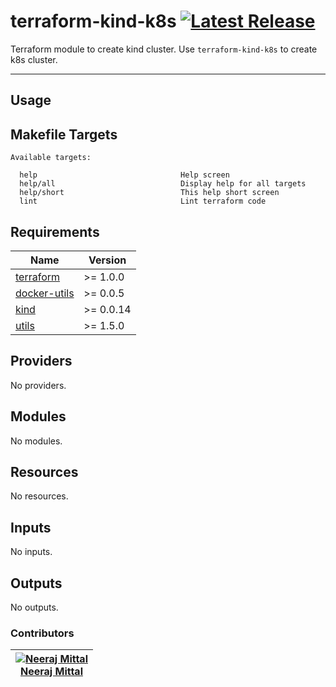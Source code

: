 
<!-- markdownlint-disable -->
# terraform-kind-k8s [![Latest Release](https://img.shields.io/github/release/neermitt/terraform-kind-k8s.svg)](https://github.com/neermitt/terraform-kind-k8s/releases/latest)
<!-- markdownlint-restore -->

<!--




  ** DO NOT EDIT THIS FILE
  **
  ** This file was automatically generated by the `build-harness`.
  ** 1) Make all changes to `README.yaml`
  ** 2) Run `make init` (you only need to do this once)
  ** 3) Run`make readme` to rebuild this file.
  **



-->

Terraform module to create kind cluster. Use `terraform-kind-k8s` to create k8s cluster.

---


## Usage



<Usage goed here>







<!-- markdownlint-disable -->
## Makefile Targets
```text
Available targets:

  help                                Help screen
  help/all                            Display help for all targets
  help/short                          This help short screen
  lint                                Lint terraform code

```
<!-- markdownlint-restore -->
<!-- markdownlint-disable -->
## Requirements

| Name | Version |
|------|---------|
| <a name="requirement_terraform"></a> [terraform](#requirement\_terraform) | >= 1.0.0 |
| <a name="requirement_docker-utils"></a> [docker-utils](#requirement\_docker-utils) | >= 0.0.5 |
| <a name="requirement_kind"></a> [kind](#requirement\_kind) | >= 0.0.14 |
| <a name="requirement_utils"></a> [utils](#requirement\_utils) | >= 1.5.0 |

## Providers

No providers.

## Modules

No modules.

## Resources

No resources.

## Inputs

No inputs.

## Outputs

No outputs.
<!-- markdownlint-restore -->








### Contributors

<!-- markdownlint-disable -->
|  [![Neeraj Mittal][neermitt_avatar]][neermitt_homepage]<br/>[Neeraj Mittal][neermitt_homepage] |
|---|
<!-- markdownlint-restore -->

  [neermitt_homepage]: https://github.com/neermitt
  [neermitt_avatar]: https://github.com/neermitt.png


